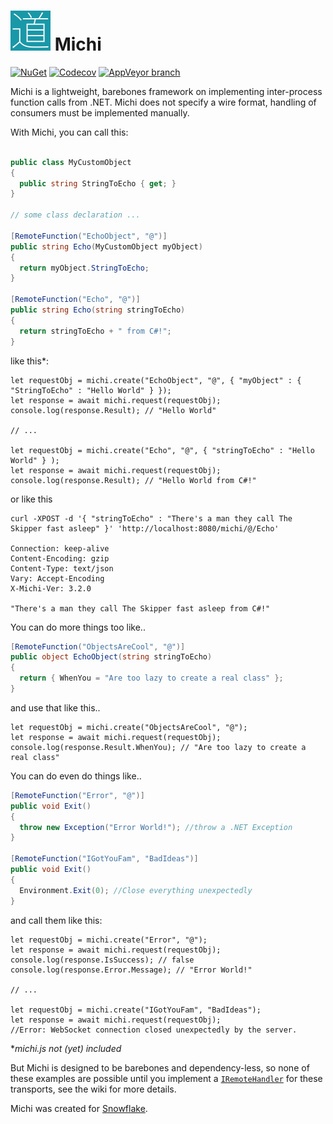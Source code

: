 <img src="https://raw.githubusercontent.com/SnowflakePowered/michi/master/michi.png" width=64> Michi
=====

[![NuGet](https://img.shields.io/nuget/v/Michi.svg)](https://www.nuget.org/packages/Michi)
[![Codecov](https://img.shields.io/codecov/c/github/SnowflakePowered/michi.svg)](https://codecov.io/github/SnowflakePowered/michi)
[![AppVeyor branch](https://img.shields.io/appveyor/ci/RonnChyran/michi.svg)](https://ci.appveyor.com/project/RonnChyran/michi)


Michi is a lightweight, barebones framework on implementing inter-process function calls from .NET.
Michi does not specify a wire format, handling of consumers must be implemented manually.

With Michi, you can call this:

```c#

public class MyCustomObject 
{
  public string StringToEcho { get; }
}

// some class declaration ...

[RemoteFunction("EchoObject", "@")]
public string Echo(MyCustomObject myObject)
{
  return myObject.StringToEcho;
}

[RemoteFunction("Echo", "@")]
public string Echo(string stringToEcho)
{
  return stringToEcho + " from C#!";
}
```

like this*: 

```es6
let requestObj = michi.create("EchoObject", "@", { "myObject" : { "StringToEcho" : "Hello World" } });
let response = await michi.request(requestObj);
console.log(response.Result); // "Hello World"

// ...

let requestObj = michi.create("Echo", "@", { "stringToEcho" : "Hello World" } );
let response = await michi.request(requestObj);
console.log(response.Result); // "Hello World from C#!"
```

or like this

```http
curl -XPOST -d '{ "stringToEcho" : "There's a man they call The Skipper fast asleep" }' 'http://localhost:8080/michi/@/Echo'

Connection: keep-alive
Content-Encoding: gzip
Content-Type: text/json
Vary: Accept-Encoding
X-Michi-Ver: 3.2.0

"There's a man they call The Skipper fast asleep from C#!"
```
You can do more things too like..

```c#
[RemoteFunction("ObjectsAreCool", "@")]
public object EchoObject(string stringToEcho)
{
  return { WhenYou = "Are too lazy to create a real class" };
}
```

and use that like this..

```es6
let requestObj = michi.create("ObjectsAreCool", "@");
let response = await michi.request(requestObj);
console.log(response.Result.WhenYou); // "Are too lazy to create a real class"
```


You can do even do things like..

```c#
[RemoteFunction("Error", "@")]
public void Exit()
{
  throw new Exception("Error World!"); //throw a .NET Exception
}

[RemoteFunction("IGotYouFam", "BadIdeas")]
public void Exit()
{
  Environment.Exit(0); //Close everything unexpectedly
}
```

and call them like this:

```es6
let requestObj = michi.create("Error", "@");
let response = await michi.request(requestObj);
console.log(response.IsSuccess); // false
console.log(response.Error.Message); // "Error World!"

// ...

let requestObj = michi.create("IGotYouFam", "BadIdeas");
let response = await michi.request(requestObj);
//Error: WebSocket connection closed unexpectedly by the server. 
```

\*_michi.js not (yet) included_

But Michi is designed to be barebones and dependency-less, so none of these examples are possible until you implement a [`IRemoteHandler`](https://github.com/SnowflakePowered/michi/tree/master/Michi/Handlers) for these transports, see the wiki for more details. 


Michi was created for [Snowflake](http://snowflakepowe.red).

